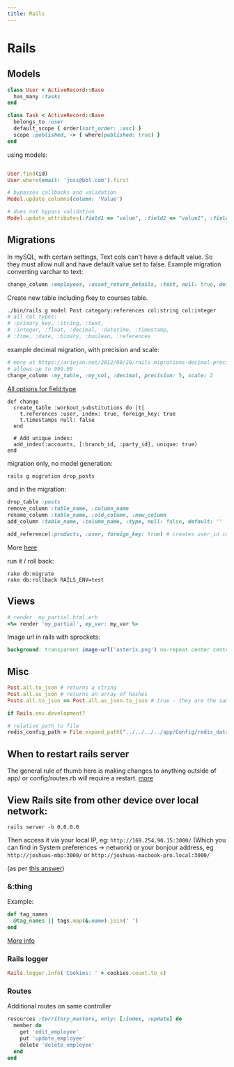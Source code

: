 ```yaml
---
title: Rails
---
```


<h1>Rails</h1>

<h2>Models</h2>

~~~ruby
class User < ActiveRecord::Base
  has_many :tasks
end

class Task < ActiveRecord::Base
  belongs_to :user
  default_scope { order(sort_order: :asc) }
  scope :published, -> { where(published: true) }
end
~~~

using models:

~~~ruby

User.find(id)
User.where(email: 'joss@bbl.com').first
~~~

~~~ruby
# bypasses callbacks and validation
Model.update_columns(column: 'Value')

# does not bypass validation
Model.update_attributes(:field1 => "value", :field2 => "value2", :field3 => "value3")
~~~

<h2>Migrations</h2>

In mySQL, with certain settings, Text cols can't have a default value. So they must allow null and have default value set to false. Example migration converting varchar to text:

~~~ruby
change_column :employees, :asset_return_details, :text, null: true, default: nil
~~~

Create new table including fkey to courses table.

~~~bash
./bin/rails g model Post category:references col:string col:integer
# all col types:
# :primary_key, :string, :text,
# :integer, :float, :decimal, :datetime, :timestamp,
# :time, :date, :binary, :boolean, :references
~~~

example decimal migration, with precision and scale:

~~~ruby
# more at https://ariejan.net/2012/08/28/rails-migrations-decimal-precision-and-scale/
# allows up to 999.99
change_column :my_table, :my_col, :decimal, precision: 5, scale: 2
~~~

[All options for  field:type](http://stackoverflow.com/questions/4384284/rails-generate-model-fieldtype-what-are-the-options-for-fieldtype)

~~~
def change
  create_table :workout_substitutions do |t|
    t.references :user, index: true, foreign_key: true
    t.timestamps null: false
  end

  # Add unique index:
  add_index(:accounts, [:branch_id, :party_id], unique: true)
end
~~~

migration only, no model generation:

~~~ruby
rails g migration drop_posts
~~~

and in the migration:

~~~ruby
drop_table :posts
remove_column :table_name, :column_name
rename_column :table_name, :old_column, :new_column
add_column :table_name, :column_name, :type, null: false, default: ''

add_reference(:products, :user, foreign_key: true) # creates user_id col, with proper fkey index
~~~

More [here](http://edgeapi.rubyonrails.org/classes/ActiveRecord/ConnectionAdapters/SchemaStatements.html#method-i-add_reference)

run it / roll back:

~~~markup
rake db:migrate
rake db:rollback RAILS_ENV=test
~~~

<h2>Views</h2>

~~~ruby
# render _my_partial.html.erb
<%= render 'my_partial', my_var: my_var %>
~~~

Image url in rails with sprockets:

~~~scss
background: transparent image-url('asterix.png') no-repeat center center;
~~~

<h2>Misc</h2>

~~~ruby
Post.all.to_json # returns a string
Post.all.as_json # returns an array of hashes
Posts.all.to_json == Post.all.as_json.to_json # true - they are the same.
~~~

~~~ruby
if Rails.env.development?
~~~

~~~ruby
# relative path to file
redis_config_path = File.expand_path("../../../../app/Config/redis_database_numbers.json", __FILE__)
~~~

<h2>When to restart rails server</h2>

The general rule of thumb here is making changes to anything outside of app/ or config/routes.rb will require a restart. [more](http://stackoverflow.com/questions/17729345/when-do-i-need-to-restart-server-in-rails)

<h2>View Rails site from other device over local network:</h2>

~~~
rails server -b 0.0.0.0
~~~

Then access it via your local IP, eg: `http://169.254.90.15:3000/` (Which you can find in System preferences -> network) or your bonjour address, eg `http://joshuas-mbp:3000/` or `http://joshuas-macbook-pro.local:3000/`

(as per [this answer](http://stackoverflow.com/a/28948293/1373987))


### &:thing

Example:

~~~ruby
def tag_names
  @tag_names || tags.map(&:name).join(' ')
end
~~~

[More info](http://stackoverflow.com/questions/1217088/what-does-mapname-mean-in-ruby)

### Rails logger

~~~ruby
Rails.logger.info('Cookies: ' + cookies.count.to_s)
~~~

### Routes

Additional routes on same controller

~~~ruby
resources :territory_masters, only: [:index, :update] do
  member do
    get 'edit_employee'
    put 'update_employee'
    delete 'delete_employee'
  end
end
~~~
